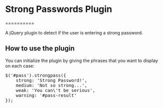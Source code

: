 <h1>Strong Passwords Plugin</h1>
==========

A jQuery plugin to detect if the user is entering a strong password.

<h2>How to use the plugin</h2>
<p>You can initialize the plugin by giving the phrases that you want to display on each case:</p>
<div class="highlight">
<pre>
$('#pass').strongpass({
    strong: 'Strong Password!',
    medium: 'Not so strong...',
    weak: 'You can\'t be serious',
    warning: '#pass-result'
});​
</pre>
</div>
